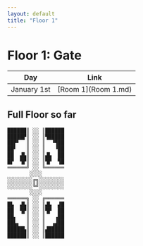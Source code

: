 ```yaml
---
layout: default
title: "Floor 1"
---
```

# Floor 1: Gate


| Day | Link |
|-----|------|
| January 1st | [Room 1](Room 1.md) |

## Full Floor so far

```
██████║ ░░ ║██████
█████▛║ ░░ ║▜█████
██▛▘  ║ ░░ ║  ▝▜██
██▘   ║ ░░ ║   ▝██
██  ▟▙║ ░░ ║▟▙  ██
█▛  ▜▛║ ░░ ║▜▛  ▜█
══════╝ ░░ ╚══════
       ░░░░       
░░░░░░░░╔╗░░░░░░░░
░░░░░░░░╚╝░░░░░░░░
       ░░░░       
══════╗ ░░ ╔══════
█▙  ▟▙║ ░░ ║▟▙  ▟█
██  ▜▛║ ░░ ║▜▛  ██
██▖   ║ ░░ ║   ▗██
██▙▖  ║ ░░ ║  ▗▟██
█████▙║ ░░ ║▟█████
██████║ ░░ ║██████
```
